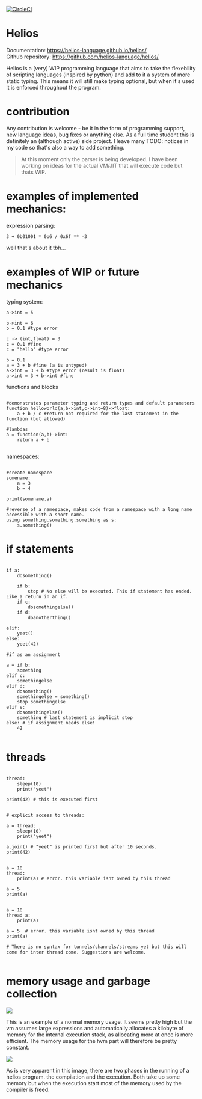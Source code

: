 
[![CircleCI](https://circleci.com/gh/helios-language/helios.svg?style=svg)](https://circleci.com/gh/helios-language/helios)

# Helios

Documentation: https://helios-language.github.io/helios/ <br>
Github repository: https://github.com/helios-language/helios/

Helios is a (very) WIP programming language that aims to take the flexebility of scripting languages (inspired by python) and add to it a system of more static typing. This means it will still make typing optional, but when it's used it is enforced throughout the program.

# contribution

Any contribution is welcome - be it in the form of programming support, new language ideas, bug fixes or anything else. As a full time student this is definitely an (although active) side project. I leave many TODO: notices in my code so that's also a way to add something.

> At this moment only the parser is being developed. I have been working on ideas for the actual VM/JIT that will execute code but thats WIP.

# examples of implemented mechanics:

expression parsing:

```
3 + 0b01001 * 0o6 / 0x6f ** -3
```

well that's about it tbh...

# examples of WIP or future mechanics

typing system:
```
a->int = 5

b->int = 6
b = 0.1 #type error

c -> (int,float) = 3
c = 0.1 #fine
c = "hello" #type error

b = 0.1
a = 3 + b #fine (a is untyped)
a->int = 3 + b #type error (result is float)
a->int = 3 + b->int #fine

```

functions and blocks
```

#demonstrates parameter typing and return types and default parameters
function helloworld(a,b->int,c->int=8)->float:
    a + b / c #return not required for the last statement in the function (but allowed)

#lambdas
a = function(a,b)->int: 
    return a + b


```

namespaces:

```

#create namespace
somename:
    a = 3
    b = 4

print(somename.a)

#reverse of a namespace, makes code from a namespace with a long name accessible with a short name. 
using something.something.something as s:
    s.something()

```

# if statements

```

if a:
    dosomething()

    if b:
        stop # No else will be executed. This if statement has ended. Like a return in an if.
    if c:
        dosomethingelse()
    if d:
        doanotherthing()
    
elif:
    yeet()
else:
    yeet(42)

#if as an assignment

a = if b:
    something
elif c:
    somethingelse
elif d:
    dosomething()
    somethingelse = something()
    stop somethingelse
elif e:
    dosomethingelse()
    something # last statement is implicit stop
else: # if assignment needs else!
    42
    
```

# threads

```

thread:
    sleep(10)
    print("yeet")

print(42) # this is executed first


# explicit access to threads:

a = thread:
    sleep(10)
    print("yeet")

a.join() # "yeet" is printed first but after 10 seconds.
print(42)


a = 10
thread:
    print(a) # error. this variable isnt owned by this thread
    
a = 5
print(a)


a = 10
thread a:
    print(a)
    
a = 5  # error. this variable isnt owned by this thread
print(a)

# There is no syntax for tunnels/channels/streams yet but this will come for inter thread come. Suggestions are welcome.


```


# memory usage and garbage collection

![](resources/memory%20useage%20of%20a%20simple%20expression)

This is an example of a normal memory usage. It seems pretty high but the vm assumes large expressions and automatically allocates a kilobyte of memory for the internal execution stack, as allocating more at once is more efficient. The memory usage for the hvm part will therefore be pretty constant. 

![](resources/memory%20useage%20two%20phases)

As is very apparent in this image, there are two phases in the running of a helios program. the compilation and the execution. Both take up some memory but when the execution start most of the memory used by the compiler is freed.
